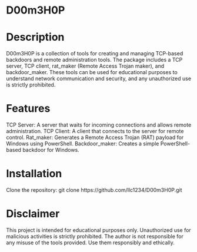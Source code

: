 # D00m3H0P

<h1> Description </h1>
D00m3H0P is a collection of tools for creating and managing TCP-based backdoors and remote administration tools. The package includes a TCP server, TCP client, rat_maker (Remote Access Trojan maker), and backdoor_maker. These tools can be used for educational purposes to understand network communication and security, and any unauthorized use is strictly prohibited.


<H1>Features</H1>
TCP Server: A server that waits for incoming connections and allows remote administration.
TCP Client: A client that connects to the server for remote control.
Rat_maker: Generates a Remote Access Trojan (RAT) payload for Windows using PowerShell.
Backdoor_maker: Creates a simple PowerShell-based backdoor for Windows.


<h1>Installation</h1>
Clone the repository:
git clone https://github.com/llc1234/D00m3H0P.git


<h1> Disclaimer </h1>
This project is intended for educational purposes only. Unauthorized use for malicious activities is strictly prohibited. The author is not responsible for any misuse of the tools provided. Use them responsibly and ethically.
